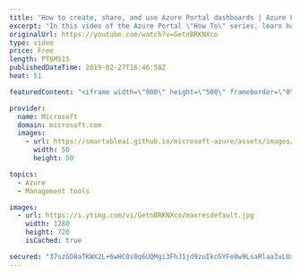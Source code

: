```yaml
---
title: "How to create, share, and use Azure Portal dashboards | Azure Portal Series"
excerpt: "In this video of the Azure Portal \"How To\" series, learn how to easily create, share, and use dashboards in the Azure Portal.    Try out these features in the Azure portal: https://ms.portal.azure.com/#home   Keep connected on Twitter: https://twitter.com/AzurePortal   And make sure to keep an eye on"
originalUrl: https://youtube.com/watch?v=GetnBRKNXco
type: video
price: Free
length: PT6M51S
publishedDateTime: 2019-02-27T16:46:58Z
heat: 51

featuredContent: "<iframe width=\"800\" height=\"500\" frameborder=\"0\" src=\"https://www.youtube.com/embed/GetnBRKNXco\" allow=\"accelerometer; autoplay; encrypted-media; gyroscope; picture-in-picture\" allowfullscreen></iframe>"

provider:
  name: Microsoft
  domain: microsoft.com
  images:
    - url: https://smartableai.github.io/microsoft-azure/assets/images/organizations/microsoft.com-50x50.jpg
      width: 50
      height: 50

topics:
  - Azure
  - Management tools

images:
  - url: https://i.ytimg.com/vi/GetnBRKNXco/maxresdefault.jpg
    width: 1280
    height: 720
    isCached: true

secured: "37szGD8aTKWX2L+6wHC0s0q6UQMgi3FhJ1jd9zuIkcGYFe0w9LsaRlaa3xLUxcqJp6tu0h3bb34q9eBf6DXtGK3dONuIdvi/IefdZTNGcRnpMqXBegTlNvBAYy+AjqN2bPNTtS3cMZl/3WJeX8Z4MnI35qdoO40fZCwRVX0MXZSdDwDvysccc4IYRbGJ/8o8iibamf3JVO7zxrEWzbZJliZsIqbb8q0kSZpJAlHeVXMTJOL4s1gkihOHh0vN143aEsKRdxXgUddRqq2Jk4IN6+vhCxYLHn5GDyuunUahcK4fauu0M7WI2Hoa0lvU9lEubhyS0xKfPIit0XodZAoI5IAidyVg0/7aaZEtgNDCnz/i0hsTmOjF3SHgUpEls+kY4XaHy3OdSvTAIo6+CcEMg/ejp4eJIJqQxJCT4RchW6A=;DikYW3oeDGZ44KEgi2yVtA=="
---
```


